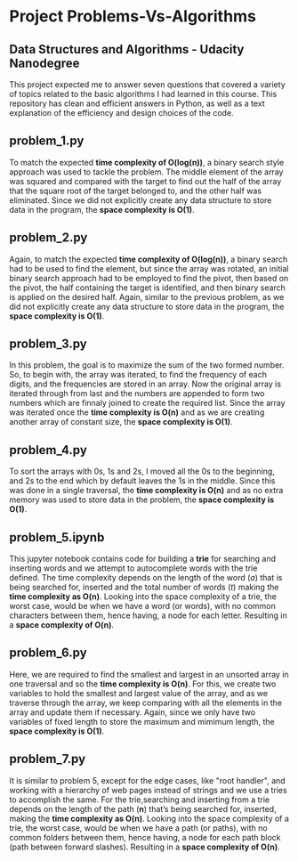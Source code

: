 # Project Problems-Vs-Algorithms
## Data Structures and Algorithms - Udacity Nanodegree

This project expected me to answer seven questions that covered a variety of topics related to the basic algorithms I had learned in this course. This repository has clean and efficient answers in Python, as well as a text explanation of the efficiency and design choices of the code.

## problem_1.py
To match the expected **time complexity of O(log(n))**, a binary search style approach was used to tackle the problem. The middle element of the array was squared and compared with the target to find out the half of the array that the square root of the target belonged to, and the other half was eliminated. Since we did not explicitly create any data structure to store data in the program, the **space complexity is O(1)**.

## problem_2.py
Again, to match the expected **time complexity of O(log(n))**, a binary search had to be used to find the element, but since the array was rotated, an initial binary search approach had to be employed to find the pivot, then based on the pivot, the half containing the target is identified, and then binary search is applied on the desired half. Again, similar to the previous problem, as we did not explicitly create any data structure to store data in the program, the **space complexity is O(1)**.

## problem_3.py
In this problem, the goal is to maximize the sum of the two formed number. So, to begin with, the array was iterated, to find the frequency of each digits, and the frequencies are stored in an array. Now the original array is iterated through from last and the numbers are appended to form two numbers which are finnaly joined to create the required list. Since the array was iterated once the **time complexity is O(n)** and as we are creating another array of constant size, the **space complexity is O(1)**.

## problem_4.py
To sort the arrays with 0s, 1s and 2s, I moved all the 0s to the beginning, and 2s to the end which by default leaves the 1s in the middle. Since this was done in a single traversal, the **time complexity is O(n)** and as no extra memory was used to store data in the problem, the **space complexity is O(1)**.

## problem_5.ipynb
This jupyter notebook contains code for building a **trie** for searching and inserting words and we attempt to autocomplete words with the trie defined. The time complexity depends on the length of the word (*a*) that is being searched for, inserted and the total number of words (*t*) making the **time complexity as O(n)**.  Looking into the space complexity of a trie, the worst case, would be when we have a word (or words), with no common characters between them, hence having, a node for each letter. Resulting in a **space complexity of O(n)**.

## problem_6.py
Here, we are required to find the smallest and largest in an unsorted array in one traversal and so the **time complexity is O(n)**. For this, we create two variables to hold the smallest and largest value of the array, and as we traverse through the array, we keep comparing with all the elements in the array and update them if necessary. Again, since we only have two variables of fixed length to store the maximum and mimimum length, the **space complexity is O(1)**.

## problem_7.py
It is similar to problem 5, except for the edge cases, like "root handler", and working with a hierarchy of web pages instead of strings and we use a tries to accomplish the same. For the trie,searching and inserting from a trie depends on the length of the path (**n**) that’s being searched for, inserted, making the **time complexity as O(n)**. Looking into the space complexity of a trie, the worst case, would be when we have a path (or paths), with no common folders between them, hence having, a node for each path block (path between forward slashes). Resulting in a **space complexity of O(n)**.
